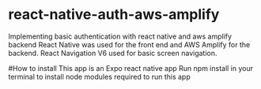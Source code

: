 # react-native-auth-aws-amplify
Implementing basic authentication with react native and aws amplify backend
React Native was used for the front end and AWS Amplify for the backend.
React Navigation V6 used for basic screen navigation.


#How to install
This app is an Expo react native app
Run npm install in your terminal to install node modules required to run this app
